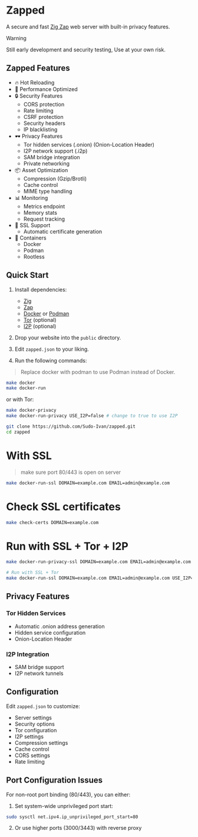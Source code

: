# Zapped

A secure and fast [Zig Zap](https://zigzap.org/) web server with built-in privacy features.

> [!WARNING]  
> Still early development and security testing, Use at your own risk.

## Zapped Features

- 🔥 Hot Reloading
- 🚀 Performance Optimized
- 🔒 Security Features
  - CORS protection
  - Rate limiting
  - CSRF protection
  - Security headers
  - IP blacklisting
- 🕶️ Privacy Features
  - Tor hidden services (.onion) (Onion-Location Header)
  - I2P network support (.i2p)
  - SAM bridge integration
  - Private networking
- 📦 Asset Optimization
  - Compression (Gzip/Brotli)
  - Cache control
  - MIME type handling
- 📊 Monitoring
  - Metrics endpoint
  - Memory stats
  - Request tracking
- 🔐 SSL Support
  - Automatic certificate generation
- 🐋 Containers
  - Docker
  - Podman
  - Rootless

## Quick Start

1. Install dependencies:
   - [Zig](https://ziglang.org/download/)
   - [Zap](https://zigzap.org/learn.html)
   - [Docker](https://docs.docker.com/get-docker/) or [Podman](https://podman.io/getting-started/installation)
   - [Tor](https://www.torproject.org/) (optional)
   - [I2P](https://geti2p.net/) (optional)

2. Drop your website into the `public` directory.

3. Edit `zapped.json` to your liking.

4. Run the following commands:

> Replace docker with podman to use Podman instead of Docker.

```bash
make docker
make docker-run
```
or with Tor:

```bash
make docker-privacy
make docker-run-privacy USE_I2P=false # change to true to use I2P
```

```bash
git clone https://github.com/Sudo-Ivan/zapped.git
cd zapped
```

# With SSL

> make sure port 80/443 is open on server

```bash
make docker-run-ssl DOMAIN=example.com EMAIL=admin@example.com
```

# Check SSL certificates
```bash
make check-certs DOMAIN=example.com
```

# Run with SSL + Tor + I2P
```bash
make docker-run-privacy-ssl DOMAIN=example.com EMAIL=admin@example.com

# Run with SSL + Tor
make docker-run-ssl DOMAIN=example.com EMAIL=admin@example.com USE_I2P=true
```

## Privacy Features

### Tor Hidden Services
- Automatic .onion address generation
- Hidden service configuration
- Onion-Location Header

### I2P Integration
- SAM bridge support
- I2P network tunnels

## Configuration

Edit `zapped.json` to customize:
- Server settings
- Security options
- Tor configuration
- I2P settings
- Compression settings
- Cache control
- CORS settings
- Rate limiting

## Port Configuration Issues

For non-root port binding (80/443), you can either:

1. Set system-wide unprivileged port start:
```bash
sudo sysctl net.ipv4.ip_unprivileged_port_start=80
```

2. Or use higher ports (3000/3443) with reverse proxy